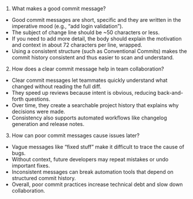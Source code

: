 1. What makes a good commit message?  
- Good commit messages are short, specific and they are written in the imperative mood (e.g., “add login validation”).  
- The subject of change line should be ~50 characters or less.  
- If you need to add more detail, the body should explain the motivation and context in about 72 characters per line, wrapped.
- Using a consistent structure (such as Conventional Commits) makes the commit history consistent and thus easier to scan and understand.

2. How does a clear commit message help in team collaboration?  
- Clear commit messages let teammates quickly understand what changed without reading the full diff.  
- They speed up reviews because intent is obvious, reducing back-and-forth questions.  
- Over time, they create a searchable project history that explains why decisions were made.  
- Consistency also supports automated workflows like changelog generation and release notes.

3. How can poor commit messages cause issues later?  
- Vague messages like “fixed stuff” make it difficult to trace the cause of bugs.  
- Without context, future developers may repeat mistakes or undo important fixes.  
- Inconsistent messages can break automation tools that depend on structured commit history.  
- Overall, poor commit practices increase technical debt and slow down collaboration.
